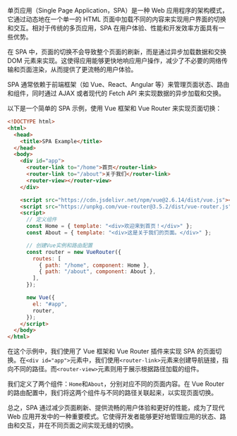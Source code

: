 单页应用（Single Page Application，SPA）是一种 Web 应用程序的架构模式，它通过动态地在一个单一的 HTML 页面中加载不同的内容来实现用户界面的切换和交互。相对于传统的多页应用，SPA 在用户体验、性能和开发效率方面具有一些优势。

在 SPA 中，页面的切换不会导致整个页面的刷新，而是通过异步加载数据和交换 DOM 元素来实现。这使得应用能够更快地响应用户操作，减少了不必要的网络传输和页面渲染，从而提供了更流畅的用户体验。

SPA 通常依赖于前端框架（如 Vue、React、Angular 等）来管理页面状态、路由和组件，同时通过 AJAX 或者现代的 Fetch API 来实现数据的异步加载和交换。

以下是一个简单的 SPA 示例，使用 Vue 框架和 Vue Router 来实现页面切换：

```html
<!DOCTYPE html>
<html>
  <head>
    <title>SPA Example</title>
  </head>
  <body>
    <div id="app">
      <router-link to="/home">首页</router-link>
      <router-link to="/about">关于我们</router-link>
      <router-view></router-view>
    </div>

    <script src="https://cdn.jsdelivr.net/npm/vue@2.6.14/dist/vue.js"></script>
    <script src="https://unpkg.com/vue-router@3.5.2/dist/vue-router.js"></script>
    <script>
      // 定义组件
      const Home = { template: "<div>欢迎来到首页！</div>" };
      const About = { template: "<div>这是关于我们的页面。</div>" };

      // 创建Vue实例和路由配置
      const router = new VueRouter({
        routes: [
          { path: "/home", component: Home },
          { path: "/about", component: About },
        ],
      });

      new Vue({
        el: "#app",
        router,
      });
    </script>
  </body>
</html>
```

在这个示例中，我们使用了 Vue 框架和 Vue Router 插件来实现 SPA 的页面切换。在`<div id="app">`元素中，我们使用`<router-link>`元素来创建导航链接，指向不同的路径。而`<router-view>`元素则用于展示根据路径加载的组件。

我们定义了两个组件：`Home`和`About`，分别对应不同的页面内容。在 Vue Router 的路由配置中，我们将这两个组件与不同的路径关联起来，以实现页面切换。

总之，SPA 通过减少页面刷新、提供流畅的用户体验和更好的性能，成为了现代 Web 应用开发中的一种重要模式。它使得开发者能够更好地管理应用的状态、路由和交互，并在不同页面之间实现无缝的切换。
